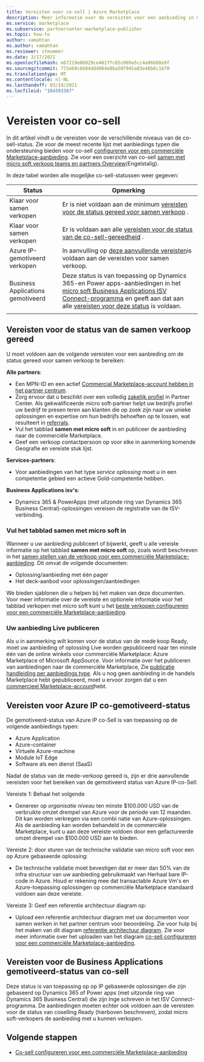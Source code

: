 ```yaml
---
title: Vereisten voor co-sell | Azure Marketplace
description: Meer informatie over de vereisten voor een aanbieding in micro soft Commercial Marketplace moet voldoen om in aanmerking te komen voor de verkoop van ready of co-sell gemotiveerd-status.
ms.service: marketplace
ms.subservice: partnercenter-marketplace-publisher
ms.topic: how-to
author: vamahtan
ms.author: vamahtan
ms.reviewer: stmummer
ms.date: 3/17/2021
ms.openlocfilehash: e67219e0b029ce401ffc05c009a5cc4a96680a9f
ms.sourcegitcommit: 772eb9c6684dd4864e0ba507945a83e48b8c16f0
ms.translationtype: MT
ms.contentlocale: nl-NL
ms.lasthandoff: 03/19/2021
ms.locfileid: "104593387"
---
```

# <a name="co-sell-requirements"></a>Vereisten voor co-sell

In dit artikel vindt u de vereisten voor de verschillende niveaus van de co-sell-status. Zie voor de meest recente lijst met aanbiedings typen die ondersteuning bieden voor co-sell  [configureren voor een commerciële Marketplace-aanbieding](co-sell-configure.md). Zie voor een overzicht van co-sell [samen met micro soft verkoop teams en partners Overview](co-sell-overview.md)(Engelstalig).

In deze tabel worden alle mogelijke co-sell-statussen weer gegeven:

| Status | Opmerking |
| ------------ | ------------- |
| Klaar voor samen verkopen | Er is niet voldaan aan de minimum [vereisten voor de status gereed voor samen verkoop](#requirements-for-co-sell-ready-status) . |
| Klaar voor samen verkopen | Er is voldaan aan alle [vereisten voor de status van de co-sell-gereedheid](#requirements-for-co-sell-ready-status) . |
| Azure IP-gemotiveerd verkopen | In aanvulling op [deze aanvullende vereisten](#requirements-for-azure-ip-co-sell-incentivized-status)is voldaan aan de vereisten voor samen verkoop. |
| Business Applications gemotiveerd | Deze status is van toepassing op Dynamics 365-en Power apps-aanbiedingen in het [micro soft Business Applications ISV Connect-programma](business-applications-isv-program.md) en geeft aan dat aan alle [vereisten voor deze status](#requirements-for-business-applications-co-sell-incentivized-status) is voldaan. |
|||

## <a name="requirements-for-co-sell-ready-status"></a>Vereisten voor de status van de samen verkoop gereed

U moet voldoen aan de volgende vereisten voor een aanbieding om de status gereed voor samen verkoop te bereiken:

**Alle partners**:

- Een MPN-ID en een actief [Commercial Marketplace-account hebben in het partner centrum](./partner-center-portal/create-account.md).
- Zorg ervoor dat u beschikt over een volledig [zakelijk profiel](/partner-center/create-a-marketing-profile) in Partner Center. Als gekwalificeerde micro soft-partner helpt uw bedrijfs profiel uw bedrijf te presen teren aan klanten die op zoek zijn naar uw unieke oplossingen en expertise om hun bedrijfs behoeften op te lossen, wat resulteert in [referrals](/partner-center/referrals).
- Vul het tabblad **samen met micro soft** in en publiceer de aanbieding naar de commerciële Marketplace.
- Geef een verkoop contactpersoon op voor elke in aanmerking komende Geografie en vereiste stuk lijst.

**Services-partners**:

- Voor aanbiedingen van het type _service oplossing_ moet u in een competentie gebied een actieve Gold-competentie hebben.

**Business Applications isv's**:

- Dynamics 365 & PowerApps (met uitzonde ring van Dynamics 365 Business Central)-oplossingen vereisen de registratie van de ISV-verbinding.

### <a name="complete-the-co-sell-with-microsoft-tab"></a>Vul het tabblad samen met micro soft in

Wanneer u uw aanbieding publiceert of bijwerkt, geeft u alle vereiste informatie op het tabblad **samen met micro soft** op, zoals wordt beschreven in het [samen stellen van de verkoop voor een commerciële Marketplace-aanbieding](commercial-marketplace-co-sell.md). Dit omvat de volgende documenten:

- Oplossing/aanbieding met één pager
- Het deck-aanbod voor oplossingen/aanbiedingen

We bieden sjablonen die u helpen bij het maken van deze documenten. Voor meer informatie over de vereiste en optionele informatie voor het tabblad verkopen met micro soft kunt u het [beste verkopen configureren voor een commerciële Marketplace-aanbieding](commercial-marketplace-co-sell.md).

### <a name="publish-your-offer-live"></a>Uw aanbieding Live publiceren

Als u in aanmerking wilt komen voor de status van de mede koop Ready, moet uw aanbieding of oplossing Live worden gepubliceerd naar ten minste één van de online winkels voor commerciële Marketplace: Azure Marketplace of Microsoft AppSource. Voor informatie over het publiceren van aanbiedingen naar de commerciële Marketplace, Zie [publicatie handleiding per aanbiedings type](publisher-guide-by-offer-type.md). Als u nog geen aanbieding in de handels Marketplace hebt gepubliceerd, moet u ervoor zorgen dat u een [commercieel Marketplace-account](./partner-center-portal/create-account.md)hebt.

## <a name="requirements-for-azure-ip-co-sell-incentivized-status"></a>Vereisten voor Azure IP co-gemotiveerd-status

De gemotiveerd-status van Azure IP co-Sell is van toepassing op de volgende aanbiedings typen:

- Azure Application
- Azure-container
- Virtuele Azure-machine
- Module IoT Edge
- Software als een dienst (SaaS)

Nadat de status van de mede-verkoop gereed is, zijn er drie aanvullende vereisten voor het bereiken van de gemotiveerd status van Azure IP-co-Sell:

Vereiste 1: Behaal het volgende

- Genereer op _organisatie niveau_ ten minste $100.000 USD van de verbruikte omzet drempel van Azure voor de periode van 12 maanden. Dit kan worden verkregen via een combi natie van Azure-oplossingen. Als de aanbieding kan worden behandeld in de commerciële Marketplace, kunt u aan deze vereiste voldoen door een gefactureerde omzet drempel van $100.000 USD aan te bieden.

Vereiste 2: door sturen van de technische validatie van micro soft voor een op Azure gebaseerde oplossing:
- De technische validatie moet bevestigen dat er meer dan 50% van de infra structuur van uw aanbieding gebruikmaakt van Herhaal bare IP-code in Azure. Houd er rekening mee dat transactable Azure Vm's en Azure-toepassing oplossingen op commerciële Marketplace standaard voldoen aan deze vereiste.

Vereiste 3: Geef een referentie architectuur diagram op:
- Upload een referentie architectuur diagram met uw documenten voor samen werken in het partner centrum voor beoordeling. Zie voor hulp bij het maken van dit diagram [referentie architectuur diagram](reference-architecture-diagram.md). Zie voor meer informatie over het uploaden van het diagram [co-sell configureren voor een commerciële Marketplace-aanbieding](commercial-marketplace-co-sell.md).

## <a name="requirements-for-business-applications-co-sell-incentivized-status"></a>Vereisten voor de Business Applications gemotiveerd-status van co-sell

Deze status is van toepassing op op IP gebaseerde oplossingen die zijn gebaseerd op Dynamics 365 of Power apps (met uitzonde ring van Dynamics 365 Business Central) die zijn Inge schreven in het ISV Connect-programma. De aanbiedingen moeten echter ook voldoen aan de vereisten voor de status van coselling Ready (hierboven beschreven), zodat micro soft-verkopers de aanbieding met u kunnen verkopen.

## <a name="next-steps"></a>Volgende stappen

- [Co-sell configureren voor een commerciële Marketplace-aanbieding](commercial-marketplace-co-sell.md)
